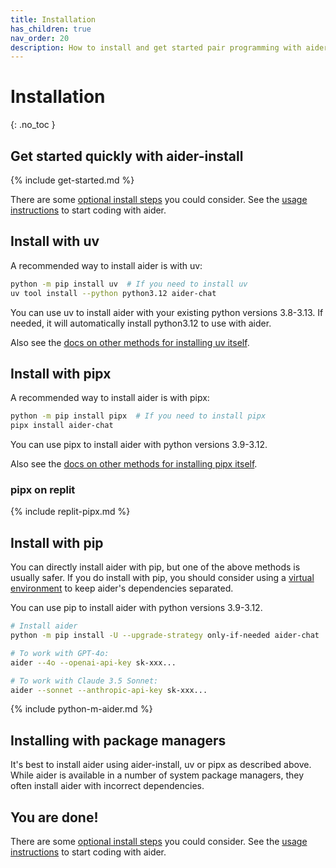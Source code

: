 ```yaml
---
title: Installation
has_children: true
nav_order: 20
description: How to install and get started pair programming with aider.
---
```


# Installation
{: .no_toc }


## Get started quickly with aider-install

{% include get-started.md %}

There are some [optional install steps](/docs/install/optional.html) you could consider.
See the [usage instructions](https://aider.chat/docs/usage.html) to start coding with aider.

## Install with uv

A recommended way to install aider is with uv:

```bash
python -m pip install uv  # If you need to install uv
uv tool install --python python3.12 aider-chat
```

You can use uv to install aider with your existing python versions 3.8-3.13.
If needed, it will automatically install python3.12 to use with aider.

Also see the
[docs on other methods for installing uv itself](https://docs.astral.sh/uv/getting-started/installation/).

## Install with pipx

A recommended way to install aider is with pipx:

```bash
python -m pip install pipx  # If you need to install pipx
pipx install aider-chat
```

You can use pipx to install aider with python versions 3.9-3.12.

Also see the
[docs on other methods for installing pipx itself](https://pipx.pypa.io/stable/installation/).


### pipx on replit

{% include replit-pipx.md %}

## Install with pip

You can directly install aider with pip, but one of the above
methods is usually safer.
If you do install with pip, you should consider
using a 
[virtual environment](https://docs.python.org/3/library/venv.html)
to keep aider's dependencies separated.


You can use pip to install aider with python versions 3.9-3.12.

```bash
# Install aider
python -m pip install -U --upgrade-strategy only-if-needed aider-chat

# To work with GPT-4o:
aider --4o --openai-api-key sk-xxx...

# To work with Claude 3.5 Sonnet:
aider --sonnet --anthropic-api-key sk-xxx...
```

{% include python-m-aider.md %}

## Installing with package managers

It's best to install aider using aider-install, uv or pipx as described above.
While aider is available in a number of system package managers,
they often install aider with incorrect dependencies.

## You are done!

There are some [optional install steps](/docs/install/optional.html) you could consider.
See the [usage instructions](https://aider.chat/docs/usage.html) to start coding with aider.


